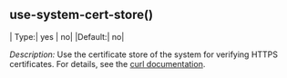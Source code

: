 ## use-system-cert-store()

|  Type:|      yes \| no|
|Default:|   no|

*Description:* Use the certificate store of the system for verifying
HTTPS certificates. For details, see the [curl
documentation](https://curl.haxx.se/docs/sslcerts.html).
